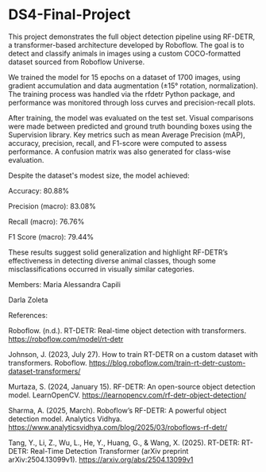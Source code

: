 # DS4-Final-Project

This project demonstrates the full object detection pipeline using RF-DETR, a transformer-based architecture developed by Roboflow. The goal is to detect and classify animals in images using a custom COCO-formatted dataset sourced from Roboflow Universe.

We trained the model for 15 epochs on a dataset of 1700 images, using gradient accumulation and data augmentation (±15° rotation, normalization). The training process was handled via the rfdetr Python package, and performance was monitored through loss curves and precision-recall plots.

After training, the model was evaluated on the test set. Visual comparisons were made between predicted and ground truth bounding boxes using the Supervision library. Key metrics such as mean Average Precision (mAP), accuracy, precision, recall, and F1-score were computed to assess performance. A confusion matrix was also generated for class-wise evaluation.

Despite the dataset's modest size, the model achieved:

Accuracy: 80.88%

Precision (macro): 83.08%

Recall (macro): 76.76%

F1 Score (macro): 79.44%

These results suggest solid generalization and highlight RF-DETR’s effectiveness in detecting diverse animal classes, though some misclassifications occurred in visually similar categories.

Members:
Maria Alessandra Capili

Darla Zoleta

References: 

Roboflow. (n.d.). RT-DETR: Real-time object detection with transformers. https://roboflow.com/model/rt-detr

Johnson, J. (2023, July 27). How to train RT-DETR on a custom dataset with transformers. Roboflow. https://blog.roboflow.com/train-rt-detr-custom-dataset-transformers/

Murtaza, S. (2024, January 15). RF-DETR: An open-source object detection model. LearnOpenCV. https://learnopencv.com/rf-detr-object-detection/

Sharma, A. (2025, March). Roboflow’s RF-DETR: A powerful object detection model. Analytics Vidhya. https://www.analyticsvidhya.com/blog/2025/03/roboflows-rf-detr/

Tang, Y., Li, Z., Wu, L., He, Y., Huang, G., & Wang, X. (2025). RT-DETR: RT-DETR: Real-Time Detection Transformer (arXiv preprint arXiv:2504.13099v1). https://arxiv.org/abs/2504.13099v1
